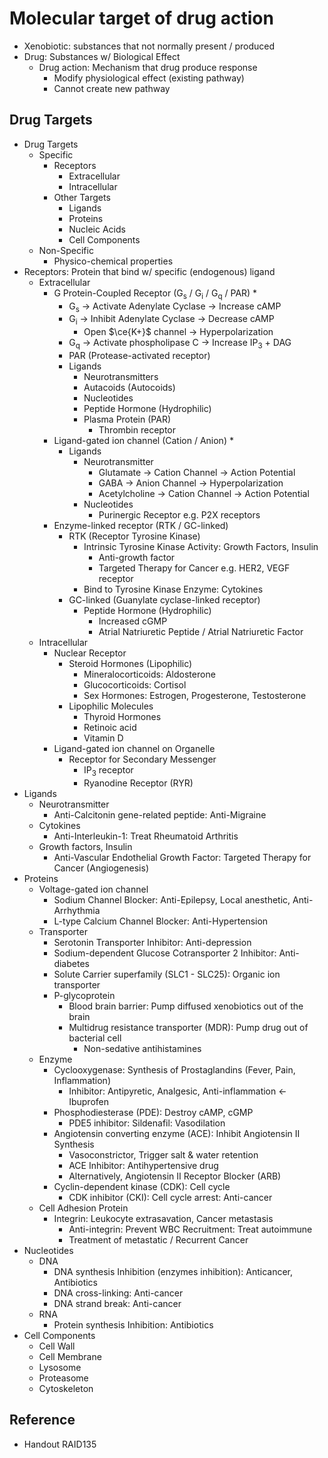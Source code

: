 # Molecular target of drug action

* Xenobiotic: substances that not normally present / produced
* Drug: Substances w/ Biological Effect
  * Drug action: Mechanism that drug produce response
    * Modify physiological effect (existing pathway)
    * Cannot create new pathway

## Drug Targets

* Drug Targets
  * Specific
    * Receptors
      * Extracellular
      * Intracellular
    * Other Targets
      * Ligands
      * Proteins
      * Nucleic Acids
      * Cell Components
  * Non-Specific
    * Physico-chemical properties
* Receptors: Protein that bind w/ specific (endogenous) ligand
  * Extracellular
    * G Protein-Coupled Receptor (G<sub>s</sub> / G<sub>i</sub> / G<sub>q</sub> / PAR) \*
      * G<sub>s</sub> → Activate Adenylate Cyclase → Increase cAMP
      * G<sub>i</sub> → Inhibit Adenylate Cyclase → Decrease cAMP
        * Open $\ce{K+}$ channel → Hyperpolarization
      * G<sub>q</sub> → Activate phospholipase C → Increase IP<sub>3</sub> + DAG
      * PAR (Protease-activated receptor)
      * Ligands
        * Neurotransmitters
        * Autacoids (Autocoids)
        * Nucleotides
        * Peptide Hormone (Hydrophilic)
        * Plasma Protein (PAR)
          * Thrombin receptor
    * Ligand-gated ion channel (Cation / Anion) \*
      * Ligands
        * Neurotransmitter
          * Glutamate → Cation Channel → Action Potential
          * GABA → Anion Channel → Hyperpolarization
          * Acetylcholine → Cation Channel → Action Potential
        * Nucleotides
          * Purinergic Receptor e.g. P2X receptors
    * Enzyme-linked receptor (RTK / GC-linked)
      * RTK (Receptor Tyrosine Kinase)
        * Intrinsic Tyrosine Kinase Activity: Growth Factors, Insulin
          * Anti-growth factor
          * Targeted Therapy for Cancer e.g. HER2, VEGF receptor
        * Bind to Tyrosine Kinase Enzyme: Cytokines
      * GC-linked (Guanylate cyclase-linked receptor)
        * Peptide Hormone (Hydrophilic)
          * Increased cGMP
          * Atrial Natriuretic Peptide / Atrial Natriuretic Factor
  * Intracellular
    * Nuclear Receptor
      * Steroid Hormones (Lipophilic)
        * Mineralocorticoids: Aldosterone
        * Glucocorticoids: Cortisol
        * Sex Hormones: Estrogen, Progesterone, Testosterone
      * Lipophilic Molecules
        * Thyroid Hormones
        * Retinoic acid
        * Vitamin D
    * Ligand-gated ion channel on Organelle
      * Receptor for Secondary Messenger
        * IP<sub>3</sub> receptor
        * Ryanodine Receptor (RYR)
* Ligands
  * Neurotransmitter
    * Anti-Calcitonin gene-related peptide: Anti-Migraine
  * Cytokines
    * Anti-Interleukin-1: Treat Rheumatoid Arthritis
  * Growth factors, Insulin
    * Anti-Vascular Endothelial Growth Factor: Targeted Therapy for Cancer (Angiogenesis)
* Proteins
  * Voltage-gated ion channel
    * Sodium Channel Blocker: Anti-Epilepsy, Local anesthetic, Anti-Arrhythmia
    * L-type Calcium Channel Blocker: Anti-Hypertension
  * Transporter
    * Serotonin Transporter Inhibitor: Anti-depression
    * Sodium-dependent Glucose Cotransporter 2 Inhibitor: Anti-diabetes
    * Solute Carrier superfamily (SLC1 - SLC25): Organic ion transporter
    * P-glycoprotein
      * Blood brain barrier: Pump diffused xenobiotics out of the brain
      * Multidrug resistance transporter (MDR): Pump drug out of bacterial cell
        * Non-sedative antihistamines
  * Enzyme
    * Cyclooxygenase: Synthesis of Prostaglandins (Fever, Pain, Inflammation)
      * Inhibitor: Antipyretic, Analgesic, Anti-inflammation ← Ibuprofen
    * Phosphodiesterase (PDE): Destroy cAMP, cGMP
      * PDE5 inhibitor: Sildenafil: Vasodilation
    * Angiotensin converting enzyme (ACE): Inhibit Angiotensin II Synthesis
      * Vasoconstrictor, Trigger salt & water retention
      * ACE Inhibitor: Antihypertensive drug
      * Alternatively, Angiotensin II Receptor Blocker (ARB)
    * Cyclin-dependent kinase (CDK): Cell cycle
      * CDK inhibitor (CKI): Cell cycle arrest: Anti-cancer
  * Cell Adhesion Protein
    * Integrin: Leukocyte extrasavation, Cancer metastasis
      * Anti-integrin: Prevent WBC Recruitment: Treat autoimmune
      * Treatment of metastatic / Recurrent Cancer
* Nucleotides
  * DNA
    * DNA synthesis Inhibition (enzymes inhibition): Anticancer, Antibiotics
    * DNA cross-linking: Anti-cancer
    * DNA strand break: Anti-cancer
  * RNA
    * Protein synthesis Inhibition: Antibiotics
* Cell Components
  * Cell Wall
  * Cell Membrane
  * Lysosome
  * Proteasome
  * Cytoskeleton

## Reference

* Handout RAID135
